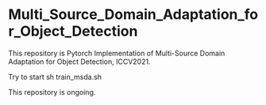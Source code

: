 # Multi_Source_Domain_Adaptation_for_Object_Detection
This repository is Pytorch Implementation of Multi-Source Domain Adaptation for Object Detection, ICCV2021.

Try to start sh train_msda.sh

This repository is ongoing.
